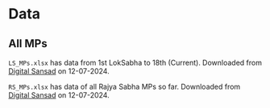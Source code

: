 # Data

## All MPs

`LS_MPs.xlsx` has data from 1st LokSabha to 18th (Current). Downloaded from [Digital Sansad](https://sansad.in/ls/members) on 12-07-2024.

`RS_MPs.xlsx` has data of all Rajya Sabha MPs so far. Downloaded from [Digital Sansad](https://sansad.in/ls/members) on 12-07-2024.

